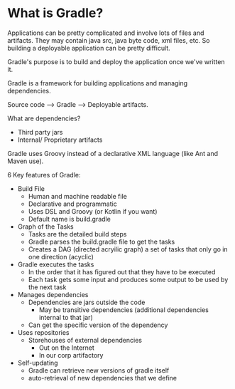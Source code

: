 # What is Gradle?

Applications can be pretty complicated and involve lots of files and artifacts. They may contain java src, java byte code, xml files, etc. So building a deployable application can be pretty difficult.

Gradle's purpose is to build and deploy the application once we've written it.

Gradle is a framework for building applications and managing dependencies.

Source code --> Gradle --> Deployable artifacts.

What are dependencies?

* Third party jars
* Internal/ Proprietary artifacts

Gradle uses Groovy instead of a declarative XML language (like Ant and Maven use).

6 Key features of Gradle:

* Build File
    * Human and machine readable file
    * Declarative and programmatic
    * Uses DSL and Groovy (or Kotlin if you want)
    * Default name is build.gradle
* Graph of the Tasks
    * Tasks are the detailed build steps
    * Gradle parses the build.gradle file to get the tasks
    * Creates a DAG (directed acryilic graph) a set of tasks that only go in one direction (acyclic)
* Gradle executes the tasks
    * In the order that it has figured out that they have to be executed
    * Each task gets some input and produces some output to be used by the next task
* Manages dependencies
    * Dependencies are jars outside the code
        * May be transitive dependencies (additional dependencies internal to that jar)
    * Can get the specific version of the dependency
* Uses repositories
    * Storehouses of external dependencies
        * Out on the Internet
        * In our corp artifactory
* Self-updating
    * Gradle can retrieve new versions of gradle itself
    * auto-retrieval of new dependencies that we define